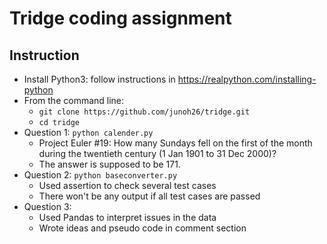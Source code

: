 # Tridge coding assignment

## Instruction
* Install Python3: follow instructions in <https://realpython.com/installing-python>
* From the command line: 
  * `git clone https://github.com/junoh26/tridge.git`
  * `cd tridge`
* Question 1: `python calender.py`
  * Project Euler #19: How many Sundays fell on the first of the month during the twentieth century (1 Jan 1901 to 31 Dec 2000)? 
  * The answer is supposed to be 171. 
* Question 2: `python baseconverter.py`
  * Used assertion to check several test cases
  * There won't be any output if all test cases are passed
* Question 3:
  * Used Pandas to interpret issues in the data 
  * Wrote ideas and pseudo code in comment section 
